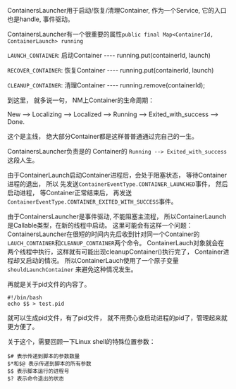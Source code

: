 ContainersLauncher用于启动/恢复/清理Container, 作为一个Service, 它的入口也是handle, 事件驱动。


ContainersLauncher有一个很重要的属性`public final Map<ContainerId, ContainerLaunch> running`

`LAUNCH_CONTAINER`: 启动Container  ---- running.put(containerId, launch)

`RECOVER_CONTAINER`: 恢复Container ---- running.put(containerId, launch)

`CLEANUP_CONTAINER`: 清理Container ---- running.remove(containerId);

到这里， 就多说一句， NM上Container的生命周期：

New --> Localizing --> Localized --> Running --> Exited_with_success --> Done.

这个是主线， 绝大部分Container都是这样普普通通过完自己的一生。

ContainersLauncher负责是的 Container的 `Running --> Exited_with_success`这段人生。

由于ContainerLaunch启动Container进程后，会处于阻塞状态， 等待Container进程的退出， 所以
先发送`ContainerEventType.CONTAINER_LAUNCHED`事件， 然后启动进程， 等Container正常结束后， 
再发送`ContainerEventType.CONTAINER_EXITED_WITH_SUCCESS`事件。


由于ContainersLauncher是事件驱动, 不能阻塞主流程， 所以ContainerLaunch是Callable类型，在新的线程中启动。 
这里可能会有这样一个问题：
ContainersLauncher在很短的时间内先后收到针对同一个Container的`LAUCH_CONTAINER`和`CLEANUP_CONTAINER`两个命令。
ContainerLauch对象就会在两个线程中执行，这样就有可能出现cleanupContainer()执行完了， Container进程却又启动的情况。
所以ContainerLauch使用了一个原子变量 `shouldLaunchContainer` 来避免这种情况发生。


再就是关于pid文件的内容了。

```
#!/bin/bash
echo $$ > test.pid
```

就可以生成pid文件，有了pid文件， 就不用费心查启动进程的pid了，管理起来就更方便了。

关于这个，需要回顾一下Linux shell的特殊位置参数：
```
$# 表示传递到脚本的参数数量
$*和$@ 表示传递到脚本的所有参数
$$ 表示脚本运行的进程号
$? 表示命令退出的状态
```
